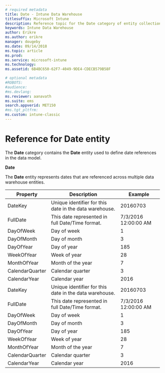 ```yaml
---
# required metadata
title: Date - Intune Data Warehouse
titlesuffix: Microsoft Intune 
description: Reference topic for the Date category of entity collections in the Intune Data Warehouse API.
keywords: Intune Data Warehouse
author: Erikre
ms.author: erikre
manager: dougeby
ms.date: 09/14/2018
ms.topic: article
ms.prod:
ms.service: microsoft-intune
ms.technology:
ms.assetid: 6B4BC650-62F7-4049-9DE4-CDECB579B58F

# optional metadata
#ROBOTS:
#audience:
#ms.devlang:
ms.reviewer: aanavath
ms.suite: ems
search.appverid: MET150
#ms.tgt_pltfrm:
ms.custom: intune-classic
---
```


# Reference for Date entity

The **Date** category contains the **Date** entity used to define date references in the data model.

**Date**

The **Date** entity represents dates that are referenced across multiple data warehouse entities.


|    Property     |                      Description                       |       Example        |
|-----------------|--------------------------------------------------------|----------------------|
|     DateKey     | Unique identifier for this date in the data warehouse. |       20160703       |
|    FullDate     |    This date represented in full Date/Time format.     | 7/3/2016 12:00:00 AM |
|    DayOfWeek    |                      Day of week                       |          1           |
|   DayOfMonth    |                      Day of month                      |          3           |
|    DayOfYear    |                      Day of year                       |         185          |
|   WeekOfYear    |                      Week of year                      |          28          |
|   MonthOfYear   |                   Month of the year                    |          7           |
| CalendarQuarter |                    Calendar quarter                    |          3           |
|  CalendarYear   |                     Calendar year                      |         2016         |
|     DateKey     | Unique identifier for this date in the data warehouse. |       20160703       |
|    FullDate     |    This date represented in full Date/Time format.     | 7/3/2016 12:00:00 AM |
|    DayOfWeek    |                      Day of week                       |          1           |
|   DayOfMonth    |                      Day of month                      |          3           |
|    DayOfYear    |                      Day of year                       |         185          |
|   WeekOfYear    |                      Week of year                      |          28          |
|   MonthOfYear   |                   Month of the year                    |          7           |
| CalendarQuarter |                    Calendar quarter                    |          3           |
|  CalendarYear   |                     Calendar year                      |         2016         |

